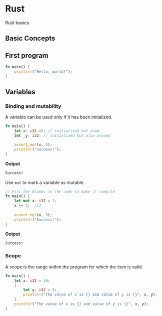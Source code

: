 # Rust
Rust basics





## Basic Concepts



## First program

```rust
fn main() {
    println!("Hello, world!");
}
```





## Variables

### Binding and mutability 

A variable can be used only if it has been initialized.

```rust
fn main() {
    let x: i32 =5; // initialized but used
    let _y: i32; // initialized but also unused

    assert_eq!(x, 5);
    println!("Success!");
}
```

**Output**

```cmd
Success!
```





 Use `mut` to mark a variable as mutable.

```rust
// Fill the blanks in the code to make it compile
fn main() {
    let mut x: i32 = 1;
    x += 2;  //3
    
    assert_eq!(x, 3);
    println!("Success!");
}
```

**Output**

```cmd
Success!
```



### Scope

A scope is the range within the program for which the item is valid.



```rust
fn main() {
    let x: i32 = 10;
    {
        let y: i32 = 5;
        println!("The value of x is {} and value of y is {}", x, y);
    }
    println!("The value of x is {} and value of y is {}", x, y); 
}
```

